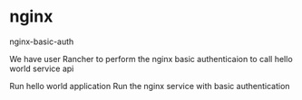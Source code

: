 # nginx
nginx-basic-auth

We have user Rancher to perform the nginx basic authenticaion to call hello world service api

Run hello world application
Run the nginx service with basic authentication